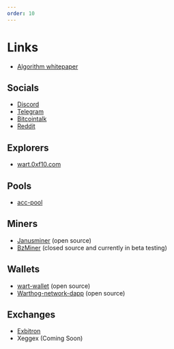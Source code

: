 ```yaml
---
order: 10
---
```

# Links

* [Algorithm whitepaper](https://github.com/CoinFuMasterShifu/ProofOfBalancedWork/blob/main/PoBW.pdf)

## Socials
* [Discord](https://discord.com/invite/QMDV8bGTdQ)
* [Telegram](https://t.me/warthognetwork)
* [Bitcointalk](https://bitcointalk.org/index.php?topic=5458046.0)
* [Reddit](https://www.reddit.com/r/warthognetwork/)

## Explorers

* [wart.0xf10.com](https://wart.0xf10.com/)
## Pools
* [acc-pool](https://warthog.acc-pool.pw/)

## Miners
* [Janusminer](https://github.com/CoinFuMasterShifu/janusminer) (open source)
* [BzMiner](https://www.bzminer.com/betas/) (closed source and currently in beta testing)

## Wallets
* [wart-wallet](https://github.com/andrewcrypto777/wart-wallet) (open source)
* [Warthog-network-dapp](https://github.com/warthog-network/wart-dapp) (open source)

## Exchanges 

* [Exbitron](https://exbitron.com/trade?market=wart-usdt)
* Xeggex (Coming Soon)
